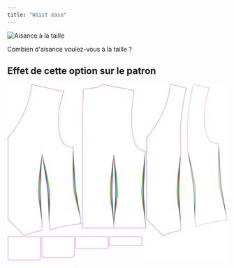 ```yaml
---
title: "Waist ease"
---
```


![Aisance à la taille](waistease.svg)

Combien d'aisance voulez-vous à la taille ?

## Effet de cette option sur le patron

![Cette image montre l'effet de cette option en superposant plusieurs variantes qui ont une valeur différente pour cette option](wahid_waistease_sample.svg "Effect of this option on the pattern")
